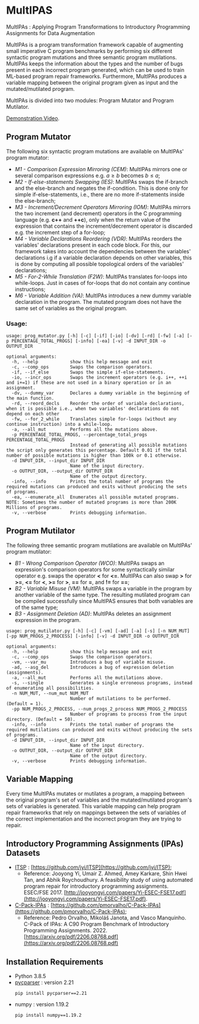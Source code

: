 # MultIPAS
MultIPAs : Applying Program Transformations to Introductory Programming Assignments for Data Augmentation

MultIPAs is a program transformation framework capable of augmenting small imperative C program benchmarks by performing six different syntactic program mutations and three semantic program mutilations.
MultIPAs keeps the information about the types and the number of bugs present in each incorrect program generated, which can be used to train ML-based program repair frameworks. Furthermore, MultIPAs produces a variable mapping between the original program given as input and the mutated/mutilated program.

MultIPAs is divided into two modules: Program Mutator and Program Mutilator.

[Demonstration Video](https://arsr.inesc-id.pt/~pmorvalho/MultIPAs-demo.html).

## Program Mutator

The following six syntactic program mutations are available on MultIPAs' program mutator:

+ _M1 - Comparison Expression Mirroring (CEM)_: MultIPAs mirrors one or several comparison expressions e.g. $a \ge b$ becomes $b \le a$;
+ _M2 - If-else-statements Swapping (IES)_: MultIPAs swaps the if-branch and the else-branch and negates the if-condition. This is done only for simple if-else-statements, i.e., there are no more if-statements inside the else-branch;
+ _M3 - Increment/Decrement Operators Mirroring (IOM)_: MultIPAs mirrors the two increment (and decrement) operators in the C programming language (e.g. **c++** and **++c**), only when the return value of the expression that contains the increment/decrement operator is discarded e.g. the increment step of a for-loop;
+ _M4 - Variable Declarations Reordering (VDR)_: MultIPAs reorders the variables' declarations present in each code block. For this, our framework takes into account the dependencies between the variables' declarations i.g if a variable declaration depends on other variables, this is done by computing all possible topological orders of the variables' declarations;
+ _M5 - For-2-While Translation (F2W)_: MultIPAs translates for-loops into while-loops. Just in cases of for-loops that do not contain any continue instructions;
+ _M6 - Variable Addition (VA)_: MultIPAs introduces a new dummy variable declaration in the program. The mutated program does not have the same set of variables as the original program.

### Usage:

```
usage: prog_mutator.py [-h] [-c] [-if] [-io] [-dv] [-rd] [-fw] [-a] [-p PERCENTAGE_TOTAL_PROGS] [-info] [-ea] [-v] -d INPUT_DIR -o OUTPUT_DIR 

optional arguments:
  -h, --help            show this help message and exit
  -c, --comp_ops        Swaps the comparison operators.
  -if, --if_else        Swaps the simple if-else-statements.
  -io, --incr_ops       Swaps the increment operators (e.g. i++, ++i and i+=1) if these are not used in a binary operation or in an assignment.
  -dv, --dummy_var      Declares a dummy variable in the beginning of the main function.
  -rd, --reord_decls    Reorder the order of variable declarations, when it is possible i.e., when two variables' declarations do not depend on each other
  -fw, --for_2_while    Translates simple for-loops (without any continue instruction) into a while-loop.
  -a, --all_mut         Performs all the mutations above.
  -p PERCENTAGE_TOTAL_PROGS, --percentage_total_progs PERCENTAGE_TOTAL_PROGS
                        Instead of generating all possible mutations the script only generates this percentage. Default 0.01 if the total number of possible mutations is higher than 100k or 0.1 otherwise.
  -d INPUT_DIR, --input_dir INPUT_DIR
                        Name of the input directory.
  -o OUTPUT_DIR, --output_dir OUTPUT_DIR
                        Name of the output directory.
  -info, --info         Prints the total number of programs the required mutations can produced and exits without producing the sets of programs.
  -ea, --enumerate_all  Enumerates all possible mutated programs. NOTE: Sometimes the number of mutated programs is more than 200K Millions of programs.
  -v, --verbose         Prints debugging information.
```

## Program Mutilator

The following three semantic program mutilations are available on MultIPAs' program mutilator:

+ _B1 - Wrong Comparison Operator (WCO)_: MultIPAs swaps an expression's comparison operators for some syntactically similar operator e.g. swaps the operator **<** for **<=**. MultIPAs can also swap **>** for **>=**, **<=** for **<**, **>=** for **>**, **==** for **=**, and **!=** for **==**;
+ _B2 - Variable Misuse (VM)_: MultIPAs swaps a variable in the program by another variable of the same type. The resulting mutilated program can be compiled successfully since MultIPAS ensures that both variables are of the same type;
+ _B3 - Assignment Deletion (AD)_: MultIPAs deletes an assignment expression in the program.


```
usage: prog_mutilator.py [-h] [-c] [-vm] [-ad] [-a] [-s] [-n NUM_MUT] [-pp NUM_PROGS_2_PROCESS] [-info] [-v] -d INPUT_DIR -o OUTPUT_DIR 

optional arguments:
  -h, --help            show this help message and exit
  -c, --comp_ops        Swaps the comparison operators.
  -vm, --var_mu         Introduces a bug of variable misuse.
  -ad, --asg_del        Introduces a bug of expression deletion (assignments).
  -a, --all_mut         Performs all the mutilations above.
  -s, --single          Generates a single erroneous programs, instead of enumerating all possibilities.
  -n NUM_MUT, --num_mut NUM_MUT
                        Number of mutilations to be performed. (Default = 1).
  -pp NUM_PROGS_2_PROCESS, --num_progs_2_process NUM_PROGS_2_PROCESS
                        Number of programs to process from the input directory. (Default = 50).
  -info, --info         Prints the total number of programs the required mutilations can produced and exits without producing the sets of programs.
  -d INPUT_DIR, --input_dir INPUT_DIR
                        Name of the input directory.
  -o OUTPUT_DIR, --output_dir OUTPUT_DIR
                        Name of the output directory.
  -v, --verbose         Prints debugging information.
```


## Variable Mapping

Every time MultIPAs mutates or mutilates a program, a mapping between the original program's set of variables and the mutated/mutilated program's sets of variables is generated. This variable mapping can help program repair frameworks that rely on mappings between the sets of variables of the correct implementation and the incorrect program they are trying to repair.

## Introductory Programming Assignments (IPAs) Datasets 

+ [ITSP](https://github.com/pmorvalho/MultIPAs/tree/main/itsp/correct_submissions/year-1) : [https://github.com/jyi/ITSP](https://github.com/jyi/ITSP);
    - Reference: Jooyong Yi, Umair Z. Ahmed, Amey Karkare, Shin Hwei Tan, and Abhik Roychoudhury. A feasibility study of using automated program repair for introductory programming assignments. ESEC/FSE 2017. [http://jooyongyi.com/papers/Yi-ESEC-FSE17.pdf](http://jooyongyi.com/papers/Yi-ESEC-FSE17.pdf).
+ [C-Pack-IPAs](https://github.com/pmorvalho/C-Pack-IPAs) : [https://github.com/pmorvalho/C-Pack-IPAs](https://github.com/pmorvalho/C-Pack-IPAs);
    - Reference: Pedro Orvalho, Mikoláš Janota, and Vasco Manquinho. C-Pack of IPAs: A C90 Program Benchmark of Introductory Programming Assignments. 2022. [https://arxiv.org/pdf/2206.08768.pdf](https://arxiv.org/pdf/2206.08768.pdf) 

## Installation Requirements

+ Python 3.8.5
+ [pycparser](https://github.com/eliben/pycparser) : version 2.21
  ```
  pip install pycparser==2.21
  ```
+ numpy : version 1.19.2
  ```
  pip install numpy==1.19.2
  ```
